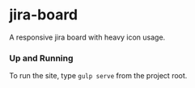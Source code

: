 # jira-board
A responsive jira board with heavy icon usage.

### Up and Running
To run the site, type `gulp serve` from the project root.
